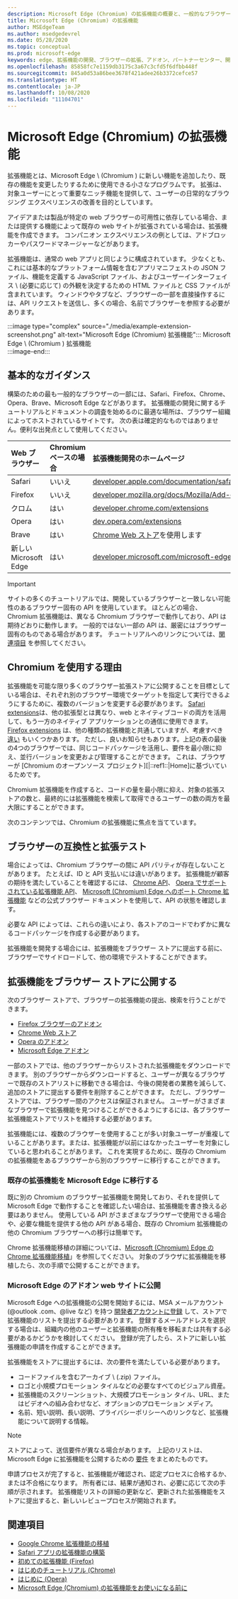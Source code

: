 ```yaml
---
description: Microsoft Edge (Chromium) の拡張機能の概要と、一般的なブラウザーの拡張機能の構築および公開。
title: Microsoft Edge (Chromium) の拡張機能
author: MSEdgeTeam
ms.author: msedgedevrel
ms.date: 05/28/2020
ms.topic: conceptual
ms.prod: microsoft-edge
keywords: edge、拡張機能の開発、ブラウザーの拡張、アドオン、パートナーセンター、開発者、chromium の拡張機能
ms.openlocfilehash: 85858fc7e1159db3175c3a67c3cfd5f6dfbb448f
ms.sourcegitcommit: 845a0d53a86bee3678f421adee26b3372cefce57
ms.translationtype: HT
ms.contentlocale: ja-JP
ms.lasthandoff: 10/08/2020
ms.locfileid: "11104701"
---
```

# Microsoft Edge (Chromium) の拡張機能 

拡張機能とは、Microsoft Edge \ (Chromium \) に新しい機能を追加したり、既存の機能を変更したりするために使用できる小さなプログラムです。  拡張は、対象ユーザーにとって重要なニッチ機能を提供して、ユーザーの日常的なブラウジング エクスペリエンスの改善を目的としています。  

アイデアまたは製品が特定の web ブラウザーの可用性に依存している場合、または提供する機能によって既存の web サイトが拡張されている場合は、拡張機能を作成できます。  コンパニオン エクスペリエンスの例としては、アドブロッカーやパスワードマネージャーなどがあります。  

拡張機能は、通常の web アプリと同じように構成されています。  少なくとも、これには基本的なプラットフォーム情報を含むアプリマニフェストの JSON ファイル、機能を定義する JavaScript ファイル、およびユーザーインターフェイス \ (必要に応じて) の外観を決定するための HTML ファイルと CSS ファイルが含まれています。  ウィンドウやタブなど、ブラウザーの一部を直接操作するには、API リクエストを送信し、多くの場合、名前でブラウザーを参照する必要があります。  

:::image type="complex" source="./media/example-extension-screenshot.png" alt-text="Microsoft Edge (Chromium) 拡張機能":::
  Microsoft Edge \ (Chromium \) 拡張機能  
:::image-end:::  

## 基本的なガイダンス  

構築のための最も一般的なブラウザーの一部には、Safari、Firefox、Chrome、Opera、Brave、Microsoft Edge などがあります。  拡張機能の開発に関するチュートリアルとドキュメントの調査を始めるのに最適な場所は、ブラウザー組織によってホストされているサイトです。  次の表は確定的なものではありません。便利な出発点として使用してください。  

| Web ブラウザー | Chromium ベースの場合 | 拡張機能開発のホームページ |  
|:--- |:--- |:--- |  
| Safari | いいえ | [developer.apple.com/documentation/safariservices/safari_app_extensions][AppleDeveloperSafariservicesAppExtensions] |  
| Firefox | いいえ | [developer.mozilla.org/docs/Mozilla/Add-ons/WebExtensions][MDNWebextensions] |  
| クロム | はい | [developer.chrome.com/extensions][ChromeDeveloperExtensions] |  
| Opera | はい | [dev.opera.com/extensions][OperaDevExtensions] |  
| Brave | はい | [Chrome Web ストア][GoogleChromeWebstoreCategoryExtensions]を使用します |  
| 新しい Microsoft Edge | はい | [developer.microsoft.com/microsoft-edge/extensions][MicrosoftDeveloperEdgeExtensions] |  

> [!IMPORTANT]
> サイトの多くのチュートリアルでは、開発しているブラウザーと一致しない可能性のあるブラウザー固有の API を使用しています。  ほとんどの場合、Chromium 拡張機能は、異なる Chromium ブラウザーで動作しており、API は期待どおりに動作します。  一般的ではない一部の API は、厳密にはブラウザー固有のものである場合があります。  チュートリアルへのリンクについては、[関連項目](#see-also) を参照してください。  

## Chromium を使用する理由

拡張機能を可能な限り多くのブラウザー拡張ストアに公開することを目標としている場合は、それぞれ別のブラウザー環境でターゲットを指定して実行できるようにするために、複数のバージョンを変更する必要があります。  [Safari extensions][AppleDeveloperSafariservicesAppExtensions]は、他の拡張型とは異なり、web とネイティブコードの両方を活用して、もう一方のネイティブ アプリケーションとの通信に使用できます。  [Firefox extensions][MDNWebextensions] は、他の種類の拡張機能と共通していますが、考慮すべき [違い][ExtensionworkshopPorting] もいくつかあります。  ただし、良いお知らせもあります。上記の表の最後の4つのブラウザーでは、同じコードパッケージを活用し、要件を最小限に抑え、並行バージョンを変更および管理することができます。  これは、ブラウザーが [Chromium のオープンソース プロジェクト][|::ref1::|Home]に基づいているためです。  

Chromium 拡張機能を作成すると、コードの量を最小限に抑え、対象の拡張ストアの数と、最終的には拡張機能を検索して取得できるユーザーの数の両方を最大限にすることができます。  

次のコンテンツでは、Chromium の拡張機能に焦点を当てています。  

## ブラウザーの互換性と拡張テスト  

場合によっては、Chromium ブラウザーの間に API パリティが存在しないことがあります。  たとえば、ID と API 支払いには違いがあります。  拡張機能が顧客の期待を満たしていることを確認するには、 [Chrome API][ChromeDeveloperExtensionsApiIndex]、 [Opera でサポートされている拡張機能 API][OperaDevExtensionsApis]、 [Microsoft (Chromium) Edge へのポート Chrome 拡張機能][ExtensionsChromiumDeveloperGuidePortChrome] などの公式ブラウザー ドキュメントを使用して、API の状態を確認します。  

必要な API によっては、これらの違いにより、各ストアのコードでわずかに異なるコードパッケージを作成する必要があります。  

拡張機能を開発する場合には、拡張機能をブラウザー ストアに提出する前に、ブラウザーでサイドロードして、他の環境でテストすることができます。  

## 拡張機能をブラウザー ストアに公開する  

次のブラウザー ストアで、ブラウザーの拡張機能の提出、検索を行うことができます。  

*   [Firefox ブラウザーのアドオン][MozillaAddonsFirefoxExtensions]  
*   [Chrome Web ストア][GoogleChromeWebstoreCategoryExtensions]  
*   [Opera のアドオン][OperaAddonsExtensions]  
*   [Microsoft Edge アドオン][MicrosoftEdgeAddonsCategoryExtensions]  

一部のストアでは、他のブラウザーからリストされた拡張機能をダウンロードできます。  別のブラウザーからダウンロードすると、ユーザーが異なるブラウザーで既存のストアリストに移動できる場合は、今後の開発者の業務を減らして、追加のストアに提出する要件を削除することができます。  ただし、ブラウザー ストアでは、ブラウザー間のアクセスは保証されません。  ユーザーがさまざまなブラウザーで拡張機能を見つけることができるようにするには、各ブラウザー拡張機能ストアでリストを維持する必要があります。  

拡張機能には、複数のブラウザーを使用することが多い対象ユーザーが重複していることがあります。または、拡張機能が以前にはなかったユーザーを対象にしていると思われることがあります。  これを実現するために、既存の Chromium の拡張機能をあるブラウザーから別のブラウザーに移行することができます。  

### 既存の拡張機能を Microsoft Edge に移行する  

既に別の Chromium のブラウザー拡張機能を開発しており、それを提供して Microsoft Edge で動作することを確認したい場合は、拡張機能を書き換える必要はありません。  使用している API がさまざまなブラウザーで使用できる場合や、必要な機能を提供する他の API がある場合、既存の Chromium 拡張機能の他の Chromium ブラウザーへの移行は簡単です。  

Chrome 拡張機能移植の詳細については、[Microsoft (Chromium) Edge の Chrome 拡張機能移植][ExtensionsChromiumDeveloperGuidePortChrome]」を参照してください。  対象のブラウザに拡張機能を移植したら、次の手順で公開することができます。  

### Microsoft Edge のアドオン web サイトに公開  

Microsoft Edge への拡張機能の公開を開始するには、MSA メールアカウント (@outlook .com、@live など) を持つ [開発者アカウントに登録][MicrosoftDeveloperRegistration] して、ストアで拡張機能のリストを提出する必要があります。  登録するメールアドレスを選択する場合は、組織内の他のユーザーと拡張機能の所有権を移転または共有する必要があるかどうかを検討してください。  登録が完了したら、ストアに新しい拡張機能の申請を作成することができます。  

拡張機能をストアに提出するには、次の要件を満たしている必要があります。  

*   コードファイルを含むアーカイブ \ (.zip) ファイル。  
*   ロゴと小規模プロモーション タイルなどの必要なすべてのビジュアル資産。  
*   拡張機能のスクリーンショット、大規模プロモーション タイル、URL、またはビデオへの組み合わせなど、オプションのプロモーション メディア。  
*   名前、短い説明、長い説明、プライバシーポリシーへのリンクなど、拡張機能について説明する情報。  

> [!NOTE]
> ストアによって、送信要件が異なる場合があります。  上記のリストは、Microsoft Edge に拡張機能を公開するための [要件][ExtensionsChromiumPublish] をまとめたものです。  

申請プロセスが完了すると、拡張機能が確認され、認定プロセスに合格するか、または不合格になります。  所有者には、結果が通知され、必要に応じて次の手順が示されます。  拡張機能リストの詳細の更新など、更新された拡張機能をストアに提出すると、新しいレビュープロセスが開始されます。  

## 関連項目  

*   [Google Chrome 拡張機能の移植][ExtensionworkshopPorting]  
*   [Safari アプリの拡張機能の構築][AppleDeveloperSafariservicesAppExtensionsBuilding]  
*   [初めての拡張機能 (Firefox)][MDNWebextensionsYourFirst]  
*   [はじめのチュートリアル (Chrome)][ChromeDeveloperExtensionsGetstarted]  
*   [はじめに (Opera)][OperaDevExtensionsGettingStarted]  
*   [Microsoft Edge (Chromium) の拡張機能をお使いになる前に][ExtensionsChromiumGettingStartedIndex]  

<!-- image links -->  

<!-- links -->  

[ExtensionsChromiumDeveloperGuidePortChrome]: ./developer-guide/port-chrome-extension.md "Microsoft (Chromium) Edge へのChrome 拡張機能移植 | Microsoft Docs"  
[ExtensionsChromiumGettingStartedIndex]: ./getting-started/index.md "Microsoft Edge (Chromium) の拡張機能をお使いになる前に | Microsoft Docs"  
[ExtensionsChromiumPublish]: ./publish/publish-extension.md "拡張機能公開 | Microsoft Docs"  

[MicrosoftDeveloperEdgeExtensions]: https://developer.microsoft.com/microsoft-edge/extensions "Microsoft Edge 用拡張機能開発 | Microsoft デベロッパー"  
[MicrosoftDeveloperRegistration]: https://developer.microsoft.com/registration "パートナーセンター | Microsoft デベロッパー"  

[MicrosoftEdgeAddonsCategoryExtensions]: https://microsoftedge.microsoft.com/addons/category/Edge-Extensions "Microsoft Edge 用拡張機能 | Microsoft Edge"  

[AppleDeveloperSafariservicesAppExtensions]: https://developer.apple.com/documentation/safariservices/safari_app_extensions "Safari アプリ用拡張機能 | Apple デベロッパー"  
[AppleDeveloperSafariservicesAppExtensionsBuilding]: https://developer.apple.com/documentation/safariservices/safari_app_extensions/building_a_safari_app_extension "Safari アプリ拡張機能構築 | Apple デベロッパー"  

[ChromeDeveloperExtensions]: https://developer.chrome.com/extensions "拡張機能とは | Chrome デベロッパー"  
[ChromeDeveloperExtensionsApiIndex]: https://developer.chrome.com/extensions/api_index "Chrome API | Chrome デベロッパー"  
[ChromeDeveloperExtensionsGetstarted]: https://developer.chrome.com/extensions/getstarted "はじめのチュートリアル | Chrome デベロッパー"  

[ChromiumHome]: https://www.chromium.org/Home "Chromium"  

[ExtensionworkshopPorting]: https://extensionworkshop.com/documentation/develop/porting-a-google-chrome-extension "Google Chrome 拡張機能移植 | 拡張機能ワークショップ"  

[GoogleChromeWebstoreCategoryExtensions]: https://chrome.google.com/webstore/category/extensions "拡張機能 | Chrome Web ストア"  

[MDNWebextensions]: https://developer.mozilla.org/docs/Mozilla/Add-ons/WebExtensions "ブラウザーの拡張機能 | MDN"  
[MDNWebextensionsYourFirst]: https://developer.mozilla.org/docs/Mozilla/Add-ons/WebExtensions/Your_first_WebExtension "初めての拡張機能 | MDN"  

[MozillaAddonsFirefoxExtensions]: https://addons.mozilla.org/firefox/extensions "拡張機能 | Firefox 用のアドオン"  

[OperaAddonsExtensions]: https://addons.opera.com/extensions "拡張機能 | Opera のアドオン"  

[OperaDevExtensions]: https://dev.opera.com/extensions "拡張機能ドキュメント | Dev.Opera"  
[OperaDevExtensionsApis]: https://dev.opera.com/extensions/apis "Opera でサポートされている拡張機能 | Dev.Opera"  
[OperaDevExtensionsGettingStarted]: https://dev.opera.com/extensions/getting-started "はじめに | Dev.Opera"  
